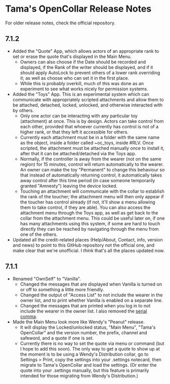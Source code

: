 # Tama's OpenCollar Release Notes

For older release notes, check the official repository.

## 7.1.2

- Added the "Quote" App, which allows actors of an appropriate rank to set or erase the quote that's displayed in the Main Menu.
  - Owners can also choose if the Date should be recorded and displayed, if the Rank of the writer should be displayed, and if it should apply AutoLock to prevent others of a lower rank overriding it; as well as choose who can set it in the first place.
  - While this is probably overkill, much of this was done as an experiment to see what works nicely for permission systems.
- Added the "Toys" App. This is an experimental system which can communicate with appropriately scripted attachments and allow them to be attached, detached, locked, unlocked, and otherwise interacted with by others.
  - Only one actor can be interacting with any particular toy (attachment) at once. This is by design. Actors can take control from each other, provided that whoever currently has control is not of a higher rank, or that they left it accessible for others.
  - Currently each attachment must be in a folder with the same name as the object, inside a folder called ~oc_toys, inside #RLV. Once scripted, the attachment must be attached manually once to install it, after that it can be attached/detached via the Toys app.
  - Normally, if the controller is away from the wearer (not on the same region) for 15 minutes, control will return automatically to the wearer. An owner can make the toy "Permanent" to change this behaviour so that instead of automatically returning control, it automatically takes away control after this time period (in case someone temporarily granted "Amnesty") leaving the device locked.
  - Touching an attachment will communicate with the collar to establish the rank of the toucher; the attachment menu will then only appear if the toucher has control already (if not, it'll show a menu allowing them to take control, if they are able). You can also access the attachment menu through the Toys app, as well as get back to the collar from the attachment menu. This could be useful later on, if one has many attachments using this system, if some are hard to touch directly they can be reached by navigating through the menu from one of the others.
- Updated all the credit-related places (Help/About, Contact, info, version and news) to point to this GitHub repository not the official one, and make clear that we're unofficial. I *think* that's all the places updated now.

## 7.1.1

- Renamed "OwnSelf" to "Vanilla".
  - Changed the messages that are displayed when Vanilla is turned on or off to something a little more friendly.
  - Changed the output of "Access List" to not include the wearer in the owner list, and to print whether Vanilla is enabled on a separate line.
  - Changed the messages that are printed when you log in to not include the wearer in the owner list. I also removed the [serial comma](https://en.wikipedia.org/wiki/Serial_comma).
- Made the Main Menu look more like Wendy's "Peanut" release.
  - It will display the Locked/unlocked status, "Main Menu", "Tama's OpenCollar" and the version number, the prefix, channel and safeword, and a quote if one is set.
  - Currently there is no way to set the quote via menu or command (but I hope to add this soon). The only way to get a quote to show up at the moment is to be using a Wendy's Distribution collar, go to Settings > Print, copy the settings into your .settings notecard, then migrate to Tama's OpenCollar and load the settings. (Or enter the quote into your .settings manually, but this feature is primarily intended for those migrating from Wendy's Distribution.)
